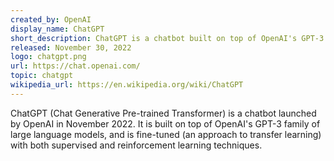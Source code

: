 ```yaml
---
created_by: OpenAI
display_name: ChatGPT
short_description: ChatGPT is a chatbot built on top of OpenAI's GPT-3 family of large language models.
released: November 30, 2022
logo: chatgpt.png
url: https://chat.openai.com/
topic: chatgpt
wikipedia_url: https://en.wikipedia.org/wiki/ChatGPT
---
```

ChatGPT (Chat Generative Pre-trained Transformer) is a chatbot launched by OpenAI in November 2022. It is built on top of OpenAI's GPT-3 family of large language models, and is fine-tuned (an approach to transfer learning) with both supervised and reinforcement learning techniques.